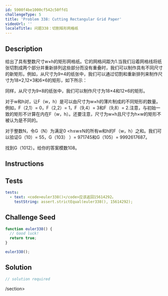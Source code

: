 ```yaml
---
id: 5900f4be1000cf542c50ffd1
challengeType: 5
title: 'Problem 338: Cutting Rectangular Grid Paper'
videoUrl: ''
localeTitle: 问题338：切割矩形网格纸
---
```


## Description
<section id="description">给出了具有整数尺寸w×h的矩形网格纸。它的网格间距为1.当我们沿着网格线将纸张切割成两个部分并重新排列这些部分而没有重叠时，我们可以制作具有不同尺寸的新矩形。例如，从尺寸为9×4的纸张中，我们可以通过切割和重新排列来制作尺寸为18×2,12×3和6×6的矩形，如下所示： <p>同样，从尺寸为9×8的纸张中，我们可以制作尺寸为18×4和12×6的矩形。 </p><p>对于w和h对，让F（w，h）是可以由尺寸为w×h的薄片制成的不同矩形的数量。例如，F（2,1）= 0，F（2,2）= 1，F（9,4）= 3和F（9,8）= 2.注意，与初始一致的矩形不计算在内在F（w，h）。还要注意，尺寸为w×h且尺寸为h×w的矩形不被认为是不同的。 </p><p>对于整数N，令G（N）为满足0 &lt;h≤w≤N的所有w和h的F（w，h）之和。我们可以验证G（10）= 55，G（103） ）= 971745和G（105）= 9992617687。 </p><p>找到G（1012）。给你的答案模数108。 </p></section>

## Instructions
<section id="instructions">
</section>

## Tests
<section id='tests'>

```yml
tests:
  - text: <code>euler338()</code>应该返回15614292。
    testString: assert.strictEqual(euler338(), 15614292);

```

</section>

## Challenge Seed
<section id='challengeSeed'>

<div id='js-seed'>

```js
function euler338() {
  // Good luck!
  return true;
}

euler338();

```

</div>



</section>

## Solution
<section id='solution'>

```js
// solution required
```

/section>
